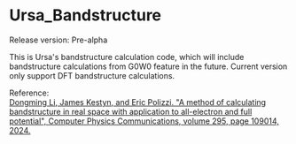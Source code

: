 # Ursa_Bandstructure

Release version: Pre-alpha

This is Ursa's bandstructure calculation code, which will include bandstructure calculations from G0W0 feature in the future. 
Current version only support DFT bandstructure calculations.

Reference:\
[Dongming Li, James Kestyn, and Eric Polizzi. "A method of calculating bandstructure in real space
with application to all-electron and full potential", Computer Physics Communications,
volume 295, page 109014, 2024.](https://www.sciencedirect.com/science/article/pii/S0010465523003594)
